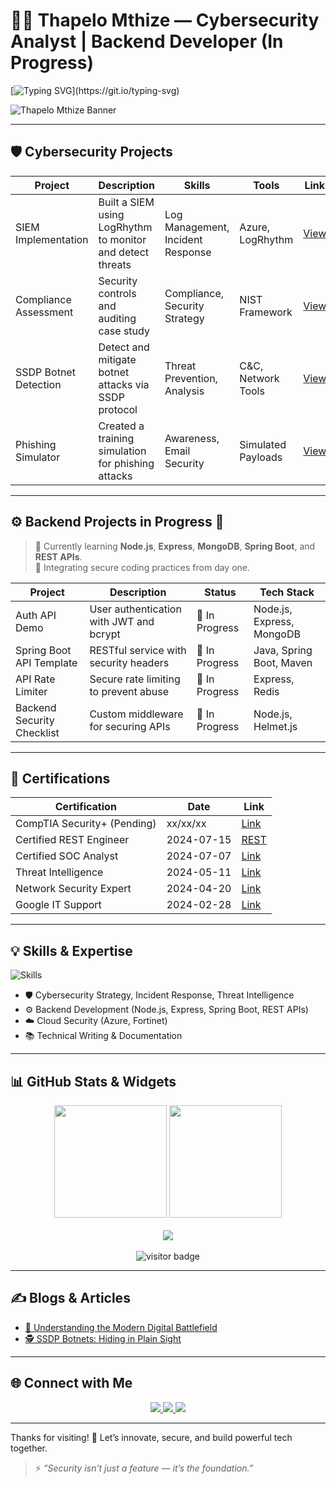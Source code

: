 # 👨‍💻 Thapelo Mthize — Cybersecurity Analyst | Backend Developer (In Progress)

[![Typing SVG](https://readme-typing-svg.herokuapp.com?font=Fira+Code&size=22&duration=4000&pause=1000&color=00F7FF&center=true&vCenter=true&width=600&lines=👋+Hey+there%2C+I'm+Thapelo!;Cybersecurity+Expert+%26+Backend+Dev+in+Progress;Let's+build+secure+apps+together!)](https://git.io/typing-svg)

![Thapelo Mthize Banner](https://github.com/Mthize/Mthize/blob/main/thapelo-banner.png?raw=true)



---

## 🛡️ Cybersecurity Projects

| **Project**         | **Description**                                           | **Skills**                      | **Tools**           | **Link**  |
|---------------------|-----------------------------------------------------------|----------------------------------|---------------------|-----------|
| SIEM Implementation | Built a SIEM using LogRhythm to monitor and detect threats | Log Management, Incident Response | Azure, LogRhythm     | [View](https://github.com/Mthize/SIEM-Chronicle.git) |
| Compliance Assessment | Security controls and auditing case study                | Compliance, Security Strategy    | NIST Framework       | [View](https://github.com/Mthize/Controls-and-Compliance-Assessment-Case.git) |
| SSDP Botnet Detection | Detect and mitigate botnet attacks via SSDP protocol     | Threat Prevention, Analysis      | C&C, Network Tools   | [View](https://github.com/Mthize/SSDP-Botnet-Detection.git) |
| Phishing Simulator   | Created a training simulation for phishing attacks        | Awareness, Email Security        | Simulated Payloads   | [View](https://github.com/Mthize/PhishingDetectionTrainer.git) |

---

## ⚙️ Backend Projects in Progress 🚧

> 🧪 Currently learning **Node.js**, **Express**, **MongoDB**, **Spring Boot**, and **REST APIs**.  
> 🔐 Integrating secure coding practices from day one.

| **Project**              | **Description**                         | **Status**   | **Tech Stack**                  |
|--------------------------|-----------------------------------------|--------------|----------------------------------|
| Auth API Demo            | User authentication with JWT and bcrypt| 🔄 In Progress | Node.js, Express, MongoDB        |
| Spring Boot API Template | RESTful service with security headers  | 🔄 In Progress | Java, Spring Boot, Maven         |
| API Rate Limiter         | Secure rate limiting to prevent abuse  | 🔄 In Progress | Express, Redis                   |
| Backend Security Checklist | Custom middleware for securing APIs   | 🔄 In Progress | Node.js, Helmet.js               |

---

## 📜 Certifications

| Certification                    | Date         | Link |
|----------------------------------|--------------|------|
| CompTIA Security+ (Pending)      | xx/xx/xx     | [Link](#) |
| Certified REST Engineer          | 2024-07-15   | [REST](https://credential.certifyme.online/verify/98dc935914748) |
| Certified SOC Analyst            | 2024-07-07   | [Link](https://my.certifyme.online/verify/4835b7b914380) |
| Threat Intelligence              | 2024-05-11   | [Link](https://arcx.io/verify-certificate?id=ee14644981bc3b3a869053198cc84e681d79f733&k=668b536de14144649f2b9272979006b3) |
| Network Security Expert          | 2024-04-20   | [Link](https://training.fortinet.com/admin/tool/certificate/index.php) |
| Google IT Support                | 2024-02-28   | [Link](https://www.credly.com/badges/60c84266-de42-487c-801b-e0c480862af6/linked_in_profile) |

---

## 💡 Skills & Expertise

![Skills](https://skillicons.dev/icons?i=nodejs,express,mongodb,spring,java,azure,docker,linux,python,git,github,vscode)

- 🛡 Cybersecurity Strategy, Incident Response, Threat Intelligence
- ⚙️ Backend Development (Node.js, Express, Spring Boot, REST APIs)
- ☁️ Cloud Security (Azure, Fortinet)
- 📚 Technical Writing & Documentation

---

## 📊 GitHub Stats & Widgets

<div align="center">
  <img src="https://github-readme-stats.vercel.app/api?username=Mthize&show_icons=true&theme=tokyonight&hide_border=false" height="180px"/>
  <img src="https://github-readme-streak-stats.herokuapp.com/?user=Mthize&theme=tokyonight" height="180px"/>
</div>

<br/>

<div align="center">
  <img src="https://github-profile-summary-cards.vercel.app/api/cards/profile-details?username=Mthize&theme=monokai" />
</div>

<br/>

<div align="center">
  <img src="https://komarev.com/ghpvc/?username=Mthize&label=Visitors+since+2024&color=0e75b6&style=flat-square" alt="visitor badge"/>
</div>

---

## ✍️ Blogs & Articles

- [🔐 Understanding the Modern Digital Battlefield](https://www.linkedin.com/pulse/cyber-threats-attacks-understanding-modern-digital-thapelo-mthize-d1aze)
- [🕵️ SSDP Botnets: Hiding in Plain Sight](https://www.linkedin.com/pulse/ssdp-botnets-silent-threat-lurking-your-network-thapelo-mthize-ewrif)

---

## 🌐 Connect with Me

<div align="center">
  <a href="https://linkedin.com/in/thapelomthize">
    <img src="https://img.shields.io/badge/LinkedIn-0077B5?style=for-the-badge&logo=linkedin&logoColor=white" />
  </a>
  <a href="mailto:mthizethapelo@icloud.com">
    <img src="https://img.shields.io/badge/Email-D14836?style=for-the-badge&logo=gmail&logoColor=white" />
  </a>
  <a href="https://www.credly.com/users/thapelo-mthize">
    <img src="https://img.shields.io/badge/Credly-FF6B00?style=for-the-badge&logo=credly&logoColor=white" />
  </a>
</div>

---

Thanks for visiting! 🎯 Let’s innovate, secure, and build powerful tech together.

> ⚡ *“Security isn’t just a feature — it’s the foundation.”*
